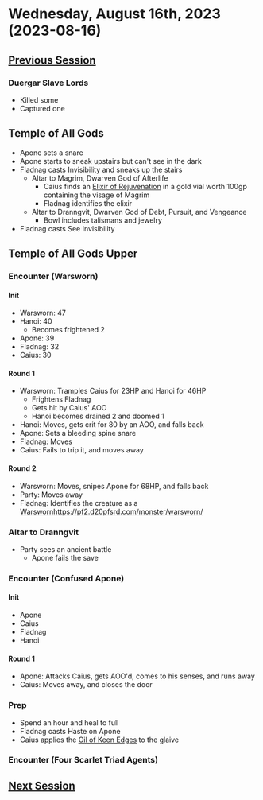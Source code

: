# Wednesday, August 16th, 2023 (2023-08-16)

## [Previous Session](./2023-08-02.md)

### Duergar Slave Lords

- Killed some
- Captured one

## Temple of All Gods

- Apone sets a snare
- Apone starts to sneak upstairs but can't see in the dark
- Fladnag casts Invisibility and sneaks up the stairs
  - Altar to Magrim, Dwarven God of Afterlife
    - Caius finds an [Elixir of Rejuvenation](https://pf2easy.com/index.php) in a gold vial worth 100gp containing the visage of Magrim
    - Fladnag identifies the elixir
  - Altar to Dranngvit, Dwarven God of Debt, Pursuit, and Vengeance
    - Bowl includes talismans and jewelry
- Fladnag casts See Invisibility

## Temple of All Gods Upper

### Encounter (Warsworn)

#### Init

- Warsworn: 47
- Hanoi: 40
  - Becomes frightened 2
- Apone: 39
- Fladnag: 32
- Caius: 30

#### Round 1

- Warsworn: Tramples Caius for 23HP and Hanoi for 46HP
  - Frightens Fladnag
  - Gets hit by Caius' AOO
  - Hanoi becomes drained 2 and doomed 1
- Hanoi: Moves, gets crit for 80 by an AOO, and falls back
- Apone: Sets a bleeding spine snare
- Fladnag: Moves
- Caius: Fails to trip it, and moves away

#### Round 2

- Warsworn: Moves, snipes Apone for 68HP, and falls back
- Party: Moves away
- Fladnag: Identifies the creature as a [Warsworn](https://pf2.d20pfsrd.com/monster/warsworn/)https://pf2.d20pfsrd.com/monster/warsworn/

### Altar to Dranngvit

- Party sees an ancient battle
  - Apone fails the save

### Encounter (Confused Apone)

#### Init

- Apone
- Caius
- Fladnag
- Hanoi

#### Round 1

- Apone: Attacks Caius, gets AOO'd, comes to his senses, and runs away
- Caius: Moves away, and closes the door

### Prep

- Spend an hour and heal to full
- Fladnag casts Haste on Apone
- Caius applies the [Oil of Keen Edges](https://2e.aonprd.com/Equipment.aspx?ID=177) to the glaive

### Encounter (Four Scarlet Triad Agents)

## [Next Session](./2023-08-23.md)
